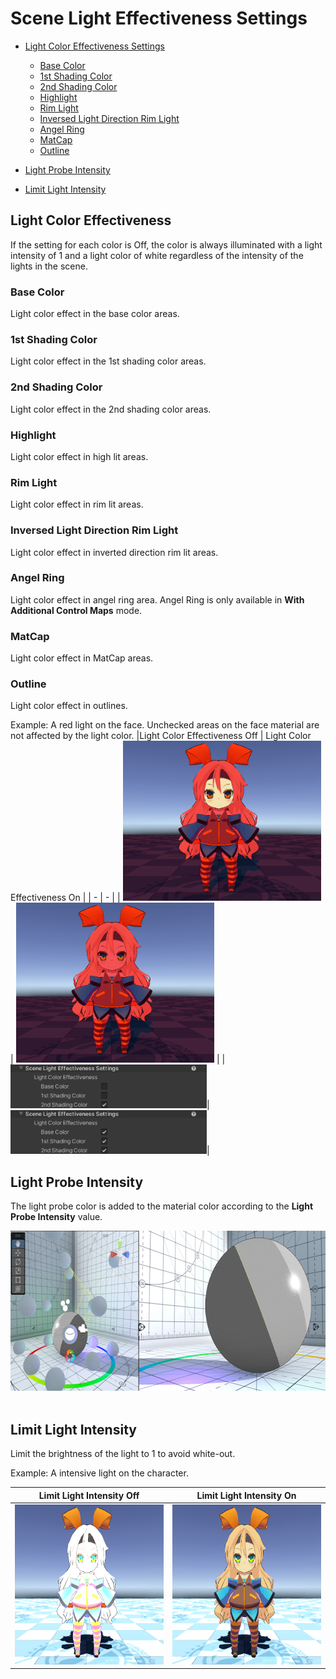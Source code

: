 # Scene Light Effectiveness Settings

* [Light Color Effectiveness Settings](#light-color-effectiveness)
  * [Base Color](#base-color)
  * [1st Shading Color](#1st-shading-color)
  * [2nd Shading Color](#2nd-shading-color)
  * [Highlight](#highlight)
  * [Rim Light](#rim-light)
  * [Inversed Light Direction Rim Light](#inversed-light-direction-rim-light)
  * [Angel Ring](#angel-ring)
  * [MatCap](#matcap)
  * [Outline](#outline)


 * [Light Probe Intensity](#light-probe-intensity)
 * [Limit Light Intensity](#limit-light-intensity)

## Light Color Effectiveness

If the setting for each color is Off, the color is always illuminated with a light intensity of 1 and a light color of white regardless of the intensity of the lights in the scene.


### Base Color
Light color effect in  the base color areas.

### 1st Shading Color
Light color effect in  the 1st shading color areas.

### 2nd Shading Color
Light color effect in  the 2nd shading color areas.

### Highlight
Light color effect in  high lit areas.

### Rim Light
Light color effect in  rim lit areas.

### Inversed Light Direction Rim Light
Light color effect in inverted direction rim lit areas.

### Angel Ring
Light color effect in angel ring area. Angel Ring is only available in **With Additional Control Maps** mode.

### MatCap
Light color effect in  MatCap areas.

### Outline
Light color effect in outlines.

Example: A red light on the face. Unchecked areas on the face material are not affected by the light color.
|Light Color Effectiveness Off | Light Color Effectiveness On |
| - | - |
| <img src="images/SceneLightColorEffectivenessOn.png" height="256"> | <img src="images/SceneLightColorEffectivenessOff.png" height="256"> |
|<img src="images/SceneLightColorEffectiveness1.png" height="70">|<img src="images/SceneLightColorEffectiveness0.png" height="70">|



## Light Probe Intensity
The light probe color is added to the material color according to the **Light Probe Intensity** value.

<img src="images/LightProbeIntensity.gif" height="256">
<br><br>

## Limit Light Intensity
Limit the brightness of the light to 1 to avoid white-out.

Example: A intensive light on the character.

| Limit Light Intensity Off | Limit Light Intensity On |
| - | - |
| <img src="images/LimitLightIntensityOff.png" height="256"> | <img src="images/LimitLightIntensityOn.png" height="256"> |
